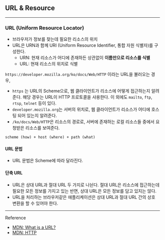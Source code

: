 ## URL & Resource

---

### URL (Uniform Resource Locator)

- 브라우저가 정보를 찾는데 필요한 리소스의 위치
- URL은 URN과 함께 URI (Uniform Resource Identifier, 통합 자원 식별자)를 구성한다.
  - URN: 현재 리소스가 어디에 존재하든 상관없이 **이름만으로 리소스를 식별**
  - URL: 현재 리소스의 위치로 식별

`https://developer.mozilla.org/ko/docs/Web/HTTP` 이라는 URL을 불러오는 경우,
  - `https` 는 URL의 Scheme으로, 웹 클라이언트가 리소스에 어떻게 접근하는지 알려준다. 해당 경우는 URL이 HTTP 프로토콜을 사용한다. 이 외에도 `mailto`, `ftp`, `rtsp`, `telnet` 등이 있다.
  - `developer.mozilla.org`는 서버의 위치로, 웹 클라이언트가 리소스가 어디에 호스팅 되어 있는지 알려준다.
  - `/ko/docs/Web/HTTP`은 리소스의 경로로, 서버에 존재하는 로컬 리소스들 중에서 요청받은 리소스를 보여준다.

` scheme (how) + host (where) + path (what) `

#### URL 문법

- URL 문법은 Scheme에 따라 달라진다.

#### 단축 URL

- URL은 상대 URL과 절대 URL 두 가지로 나뉜다. 절대 URL은 리소스에 접근하는데 필요한 모든 정보를 가지고 있는 반면, 상대 URL은 모든 정보를 담고 있지는 않다.
- URL을 처리하는 브라우저같은 애플리케이션은 상대 URL과 절대 URL 간의 상호 변환을 할 수 있어야 한다.

---

Reference

- [MDN: What is a URL?](https://developer.mozilla.org/en-US/docs/Learn/Common_questions/What_is_a_URL)
- [MDN: HTTP](https://developer.mozilla.org/ko/docs/Web/HTTP)

